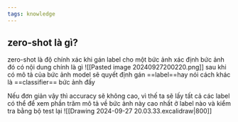 ```yaml
---
tags: knowledge
---
```

## zero-shot là gì?
zero-shot là độ chính xác khi gán label cho một bức ảnh xác định bức ảnh đó có nội dung chính là gì
![[Pasted image 20240927200220.png]]
sau khi có mô tả của bức ảnh model sẽ quyết định gán ==label==hay nói cách khác là ==classifier== bức ảnh đấy

Nếu đơn giản vậy thì accuracy sẽ không cao, vì thế ta sẽ lấy tất cả các label có thể để xem phần trăm mô tả về bức ảnh này cao nhất ở label nào và kiểm tra bằng bộ test lại
![[Drawing 2024-09-27 20.03.33.excalidraw|800]]

